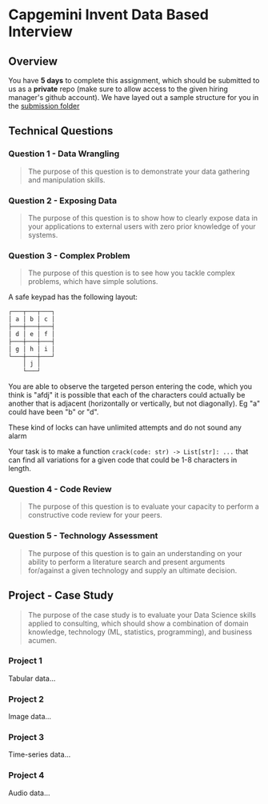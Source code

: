 # Capgemini Invent Data Based Interview

## Overview

You have **5 days** to complete this assignment, which should be submitted to us as a **private** repo (make sure to allow access to the given hiring manager's github account). We have layed out a sample structure for you in the [submission folder](/submission)

## Technical Questions

### Question 1 - Data Wrangling

> The purpose of this question is to demonstrate your data gathering and manipulation skills.

### Question 2 - Exposing Data

> The purpose of this question is to show how to clearly expose data in your applications to external users with zero prior knowledge of your systems.

### Question 3 - Complex Problem

> The purpose of this question is to see how you tackle complex problems, which have simple solutions.

A safe keypad has the following layout:

```txt
┌───┬───┬───┐
│ a │ b │ c │
├───┼───┼───┤
│ d │ e │ f │
├───┼───┼───┤
│ g │ h │ i │
└───┼───┼───┘
    │ j │
    └───┘
```

You are able to observe the targeted person entering the code, which you think is "afdj" it is possible that each of the characters could actually be another that is adjacent (horizontally or vertically, but not diagonally). Eg "a" could have been "b" or "d".

These kind of locks can have unlimited attempts and do not sound any alarm

Your task is to make a function `crack(code: str) -> List[str]: ...` that can find all variations for a given code that could be 1-8 characters in length.

### Question 4 - Code Review

> The purpose of this question is to evaluate your capacity to perform a constructive code review for your peers.

### Question 5 - Technology Assessment

> The purpose of this question is to gain an understanding on your ability to perform a literature search and present arguments for/against a given technology and supply an ultimate decision.

## Project - Case Study

> The purpose of the case study is to evaluate your Data Science skills applied to consulting, which should show a combination of domain knowledge, technology (ML, statistics, programming), and business acumen.

### Project 1

Tabular data...

### Project 2

Image data...

### Project 3

Time-series data...

### Project 4

Audio data...
